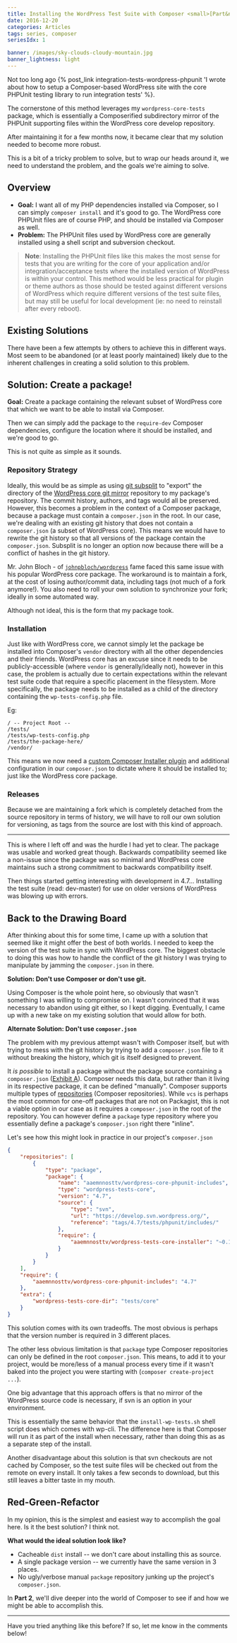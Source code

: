 ```yaml
---
title: Installing the WordPress Test Suite with Composer <small>[Part&nbsp;1]</small>
date: 2016-12-20
categories: Articles
tags: series, composer
seriesIdx: 1

banner: /images/sky-clouds-cloudy-mountain.jpg
banner_lightness: light
---
```


Not too long ago {% post_link integration-tests-wordpress-phpunit 'I wrote about how to setup a Composer-based WordPress site with the core PHPUnit testing library to run integration tests' %}.

The cornerstone of this method leverages my `wordpress-core-tests` package, which is essentially a Composerified subdirectory mirror of the PHPUnit supporting files within the WordPress core develop repository.

After maintaining it for a few months now, it became clear that my solution needed to become more robust.

This is a bit of a tricky problem to solve, but to wrap our heads around it, we need to understand the problem, and the goals we're aiming to solve.

## Overview

- **Goal:** I want all of my PHP dependencies installed via Composer, so I can simply `composer install` and it's good to go. The WordPress core PHPUnit files are of course PHP, and should be installed via Composer as well.
- **Problem:** The PHPUnit files used by WordPress core are generally installed using a shell script and subversion checkout.

> **Note**: Installing the PHPUnit files like this makes the most sense for tests that you are writing for the core of your application and/or integration/acceptance tests where the installed version of WordPress is within your control. This method would be less practical for plugin or theme authors as those should be tested against different versions of WordPress which require different versions of the test suite files, but may still be useful for local development (ie: no need to reinstall after every reboot).

## Existing Solutions

There have been a few attempts by others to achieve this in different ways. Most seem to be abandoned (or at least poorly maintained) likely due to the inherent challenges in creating a solid solution to this problem.

## Solution: Create a package!

**Goal:** Create a package containing the relevant subset of WordPress core that which we want to be able to install via Composer.

Then we can simply add the package to the `require-dev` Composer dependencies, configure the location where it should be installed, and we're good to go.

This is not quite as simple as it sounds.

### Repository Strategy

Ideally, this would be as simple as using [git subsplit](https://github.com/dflydev/git-subsplit) to "export" the directory of the [WordPress core git mirror](git://develop.git.wordpress.org/) repository to my package's repository.  The commit history, authors, and tags would all be preserved. However, this becomes a problem in the context of a Composer package, because a package must contain a `composer.json` in the root. In our case, we're dealing with an existing git history that does not contain a `composer.json` (a subset of WordPress core). This means we would have to rewrite the git history so that all versions of the package contain the `composer.json`. Subsplit is no longer an option now because there will be a conflict of hashes in the git history.

Mr. John Bloch - of [`johnpbloch/wordpress`](https://packagist.org/packages/johnpbloch/wordpress) fame faced this same issue with his popular WordPress core package. The workaround is to maintain a fork, at the cost of losing author/commit data, including tags (not much of a fork anymore!). You also need to roll your own solution to synchronize your fork; ideally in some automated way.

Although not ideal, this is the form that my package took.

### Installation

Just like with WordPress core, we cannot simply let the package be installed into Composer's `vendor` directory with all the other dependencies and their friends. WordPress core has an excuse since it needs to be publicly-accessible (where `vendor` is generally/ideally not), however in this case, the problem is actually due to certain expectations within the relevant test suite code that require a specific placement in the filesystem. More specifically, the package needs to be installed as a child of the directory containing the `wp-tests-config.php` file.

Eg:
```
/ -- Project Root --
/tests/
/tests/wp-tests-config.php
/tests/the-package-here/
/vendor/
```

This means we now need a [custom Composer Installer plugin](https://github.com/aaemnnosttv/wordpress-tests-core-installer) and additional configuration in our `composer.json` to dictate where it should be installed to; just like the WordPress core package.

### Releases

Because we are maintaining a fork which is completely detached from the source repository in terms of history, we will have to roll our own solution for versioning, as tags from the source are lost with this kind of approach.

---

This is where I left off and was the hurdle I had yet to clear. The package was usable and worked great though. Backwards compatibility seemed like a non-issue since the package was so minimal and WordPress core maintains such a strong commitment to backwards compatibility itself.

Then things started getting interesting with development in 4.7... Installing the test suite (read: dev-master) for use on older versions of WordPress was blowing up with errors.

## Back to the Drawing Board

After thinking about this for some time, I came up with a solution that seemed like it might offer the best of both worlds. I needed to keep the version of the test suite in sync with WordPress core. The biggest obstacle to doing this was how to handle the conflict of the git history I was trying to manipulate by jamming the `composer.json` in there.

**Solution: Don't use Composer or don't use git.**

Using Composer is the whole point here, so obviously that wasn't something I was willing to compromise on. I wasn't convinced that it was necessary to abandon using git either, so I kept digging. Eventually, I came up with a new take on my existing solution that would allow for both.

**Alternate Solution: Don't use `composer.json`**

The problem with my previous attempt wasn't with Composer itself, but with trying to mess with the git history by trying to add a `composer.json` file to it without breaking the history, which git is itself designed to prevent.

It _is possible_ to install a package without the package source containing a `composer.json` ([Exhibit A](https://wpackagist.org)). Composer needs this data, but rather than it living in its respective package, it can be defined "manually". Composer supports multiple types of [repositories](https://getcomposer.org/doc/05-repositories.md) (Composer repositories). While `vcs` is perhaps the most common for one-off packages that are not on Packagist, this is not a viable option in our case as it requires a `composer.json` in the root of the repository. You can however define a `package` type repository where you essentially define a package's `composer.json` right there "inline".

Let's see how this might look in practice in our project's `composer.json`

```json
{
    "repositories": [
        {
            "type": "package",
            "package": {
                "name": "aaemnnosttv/wordpress-core-phpunit-includes",
                "type": "wordpress-tests-core",
                "version": "4.7",
                "source": {
                    "type": "svn",
                    "url": "https://develop.svn.wordpress.org/",
                    "reference": "tags/4.7/tests/phpunit/includes/"
                },
                "require": {
                    "aaemnnosttv/wordpress-tests-core-installer": "~0.1"
                }
            }
        }
    ],
    "require": {
        "aaemnnosttv/wordpress-core-phpunit-includes": "4.7"
    },
    "extra": {
        "wordpress-tests-core-dir": "tests/core"
    }
}
```

This solution comes with its own tradeoffs. The most obvious is perhaps that the version number is required in 3 different places.

The other less obvious limitation is that `package` type Composer repositories can only be defined in the root `composer.json`. This means, to add it to your project, would be more/less of a manual process every time if it wasn't baked into the project you were starting with (`composer create-project ...`).

One big advantage that this approach offers is that no mirror of the WordPress source code is necessary, if svn is an option in your environment.

This is essentially the same behavior that the `install-wp-tests.sh` shell script does which comes with wp-cli. The difference here is that Composer will run it as part of the install when necessary, rather than doing this as as a separate step of the install.

Another disadvantage about this solution is that svn checkouts are not cached by Composer, so the test suite files will be checked out from the remote on every install. It only takes a few seconds to download, but this still leaves a bitter taste in my mouth.

## Red-Green-Refactor

In my opinion, this is the simplest and easiest way to accomplish the goal here. Is it the best solution? I think not.

**What would the ideal solution look like?**

- Cacheable `dist` install -- we don't care about installing this as source.
- A single package version -- we currently have the same version in 3 places.
- No ugly/verbose manual `package` repository junking up the project's `composer.json`.

In **Part 2**, we'll dive deeper into the world of Composer to see if and how we might be able to accomplish this.

---

Have you tried anything like this before? If so, let me know in the comments below!

